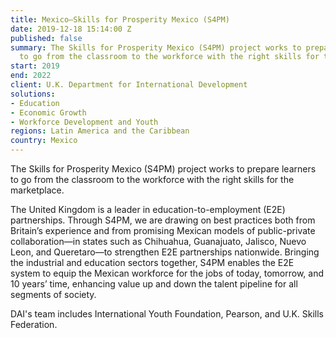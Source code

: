 ```yaml
---
title: Mexico—Skills for Prosperity Mexico (S4PM)
date: 2019-12-18 15:14:00 Z
published: false
summary: The Skills for Prosperity Mexico (S4PM) project works to prepare learners
  to go from the classroom to the workforce with the right skills for the marketplace.
start: 2019
end: 2022
client: U.K. Department for International Development
solutions:
- Education
- Economic Growth
- Workforce Development and Youth
regions: Latin America and the Caribbean
country: Mexico
---
```


The Skills for Prosperity Mexico (S4PM) project works to prepare learners to go from the classroom to the workforce with the right skills for the marketplace.
 
The United Kingdom is a leader in education-to-employment (E2E) partnerships. Through S4PM, we are drawing on best practices both from Britain’s experience and from promising Mexican models of public-private collaboration—in states such as Chihuahua, Guanajuato, Jalisco, Nuevo Leon, and Queretaro—to strengthen E2E partnerships nationwide. Bringing the industrial and education sectors together, S4PM enables the E2E system to equip the Mexican workforce for the jobs of today, tomorrow, and 10 years’ time, enhancing value up and down the talent pipeline for all segments of society.
 
DAI's team includes International Youth Foundation, Pearson, and U.K. Skills Federation.